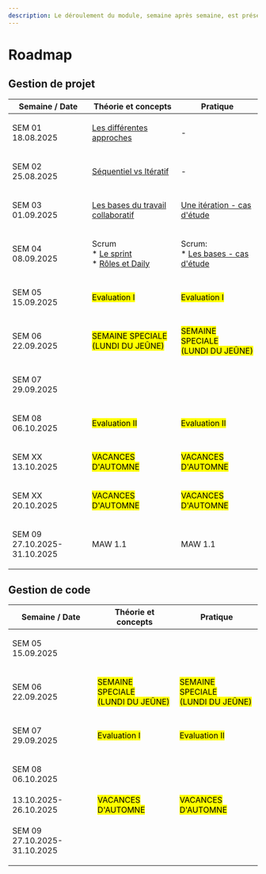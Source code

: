 ```yaml
---
description: Le déroulement du module, semaine après semaine, est présenté ci-dessous.
---
```


# Roadmap

## Gestion de projet

| Semaine / Date                         | Théorie et concepts                                                                                                                                                                                | Pratique                                                                                                              |
| -------------------------------------- | -------------------------------------------------------------------------------------------------------------------------------------------------------------------------------------------------- | --------------------------------------------------------------------------------------------------------------------- |
| <p>SEM 01<br>18.08.2025</p>            | [Les différentes approches](gestion-de-projet/theorie-et-concepts/les-differentes-approches.md)                                                                                                    | -                                                                                                                     |
| <p>SEM 02<br>25.08.2025</p>            | [Séquentiel vs Itératif](gestion-de-projet/theorie-et-concepts/sequentiel-vs-iteratif.md)                                                                                                          | -                                                                                                                     |
| <p>SEM 03<br>01.09.2025</p>            | [Les bases du travail collaboratif](gestion-de-projet/theorie-et-concepts/les-bases-du-travail-collaboratif.md)                                                                                    | [Une itération - cas d'étude](gestion-de-projet/laboratoires/une-iteration-cas-detude.md)                             |
| <p>SEM 04<br>08.09.2025</p>            | <p>Scrum<br>* <a href="gestion-de-projet/theorie-et-concepts/scrum/le-sprint.md">Le sprint</a><br>* <a href="gestion-de-projet/theorie-et-concepts/scrum/roles-et-daily.md">Rôles et Daily</a></p> | <p>Scrum:<br>* <a href="gestion-de-projet/laboratoires/scrum-les-bases-cas-detude.md">Les bases - cas d'étude</a></p> |
| <p>SEM 05<br>15.09.2025</p>            | <mark style="color:$danger;">Evaluation I</mark>                                                                                                                                                   | <mark style="color:$danger;">Evaluation I</mark>                                                                      |
| <p>SEM 06<br>22.09.2025 </p>           | <p><mark style="color:$success;">SEMAINE SPECIALE</mark><br><mark style="color:$success;">(LUNDI DU JEÛNE)</mark></p>                                                                              | <p><mark style="color:$success;">SEMAINE SPECIALE</mark><br><mark style="color:$success;">(LUNDI DU JEÛNE)</mark></p> |
| <p>SEM 07<br>29.09.2025</p>            |                                                                                                                                                                                                    |                                                                                                                       |
| <p>SEM 08<br>06.10.2025</p>            | <mark style="color:$danger;">Evaluation II</mark>                                                                                                                                                  | <mark style="color:$danger;">Evaluation II</mark>                                                                     |
| <p>SEM XX<br>13.10.2025</p>            | <mark style="color:$success;">VACANCES D'AUTOMNE</mark>                                                                                                                                            | <mark style="color:$success;">VACANCES D'AUTOMNE</mark>                                                               |
| <p>SEM XX<br>20.10.2025</p>            | <mark style="color:$success;">VACANCES D'AUTOMNE</mark>                                                                                                                                            | <mark style="color:$success;">VACANCES D'AUTOMNE</mark>                                                               |
| <p>SEM 09<br>27.10.2025-31.10.2025</p> | MAW 1.1                                                                                                                                                                                            | MAW 1.1                                                                                                               |

## Gestion de code

| Semaine / Date                         | Théorie et concepts                                                                                                   | Pratique                                                                                                              |
| -------------------------------------- | --------------------------------------------------------------------------------------------------------------------- | --------------------------------------------------------------------------------------------------------------------- |
| <p>SEM 05<br>15.09.2025</p>            |                                                                                                                       |                                                                                                                       |
| <p>SEM 06<br>22.09.2025 </p>           | <p><mark style="color:$success;">SEMAINE SPECIALE</mark><br><mark style="color:$success;">(LUNDI DU JEÛNE)</mark></p> | <p><mark style="color:$success;">SEMAINE SPECIALE</mark><br><mark style="color:$success;">(LUNDI DU JEÛNE)</mark></p> |
| <p>SEM 07<br>29.09.2025</p>            | <mark style="color:$danger;">Evaluation I</mark>                                                                      | <mark style="color:$danger;">Evaluation II</mark>                                                                     |
| <p>SEM 08<br>06.10.2025</p>            |                                                                                                                       |                                                                                                                       |
| 13.10.2025-26.10.2025                  | <mark style="color:$success;">VACANCES D'AUTOMNE</mark>                                                               | <mark style="color:$success;">VACANCES D'AUTOMNE</mark>                                                               |
| <p>SEM 09<br>27.10.2025-31.10.2025</p> |                                                                                                                       |                                                                                                                       |

##

